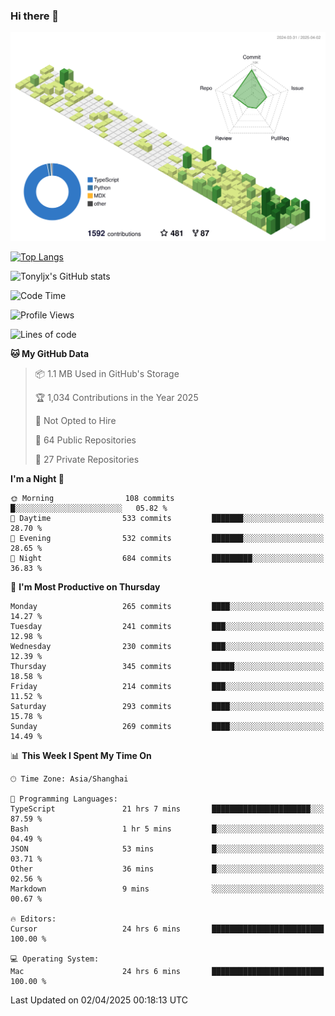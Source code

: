 ### Hi there 👋

![](./profile-3d-contrib/profile-green-animate.svg)

 

[![Top Langs](https://github-readme-stats.vercel.app/api/top-langs/?username=tonyljx)](https://github.com/anuraghazra/github-readme-stats)

![Tonyljx's GitHub stats](https://github-readme-stats.vercel.app/api?username=tonyljx&theme=default&show_icons=true)

 

<!--START_SECTION:waka-->
![Code Time](http://img.shields.io/badge/Code%20Time-1%2C258%20hrs%2059%20mins-blue)

![Profile Views](http://img.shields.io/badge/Profile%20Views-0-blue)

![Lines of code](https://img.shields.io/badge/From%20Hello%20World%20I%27ve%20Written-1.1%20million%20lines%20of%20code-blue)

**🐱 My GitHub Data** 

> 📦 1.1 MB Used in GitHub's Storage 
 > 
> 🏆 1,034 Contributions in the Year 2025
 > 
> 🚫 Not Opted to Hire
 > 
> 📜 64 Public Repositories 
 > 
> 🔑 27 Private Repositories 
 > 
**I'm a Night 🦉** 

```text
🌞 Morning                108 commits         █░░░░░░░░░░░░░░░░░░░░░░░░   05.82 % 
🌆 Daytime                533 commits         ███████░░░░░░░░░░░░░░░░░░   28.70 % 
🌃 Evening                532 commits         ███████░░░░░░░░░░░░░░░░░░   28.65 % 
🌙 Night                  684 commits         █████████░░░░░░░░░░░░░░░░   36.83 % 
```
📅 **I'm Most Productive on Thursday** 

```text
Monday                   265 commits         ████░░░░░░░░░░░░░░░░░░░░░   14.27 % 
Tuesday                  241 commits         ███░░░░░░░░░░░░░░░░░░░░░░   12.98 % 
Wednesday                230 commits         ███░░░░░░░░░░░░░░░░░░░░░░   12.39 % 
Thursday                 345 commits         █████░░░░░░░░░░░░░░░░░░░░   18.58 % 
Friday                   214 commits         ███░░░░░░░░░░░░░░░░░░░░░░   11.52 % 
Saturday                 293 commits         ████░░░░░░░░░░░░░░░░░░░░░   15.78 % 
Sunday                   269 commits         ████░░░░░░░░░░░░░░░░░░░░░   14.49 % 
```


📊 **This Week I Spent My Time On** 

```text
🕑︎ Time Zone: Asia/Shanghai

💬 Programming Languages: 
TypeScript               21 hrs 7 mins       ██████████████████████░░░   87.59 % 
Bash                     1 hr 5 mins         █░░░░░░░░░░░░░░░░░░░░░░░░   04.49 % 
JSON                     53 mins             █░░░░░░░░░░░░░░░░░░░░░░░░   03.71 % 
Other                    36 mins             █░░░░░░░░░░░░░░░░░░░░░░░░   02.56 % 
Markdown                 9 mins              ░░░░░░░░░░░░░░░░░░░░░░░░░   00.67 % 

🔥 Editors: 
Cursor                   24 hrs 6 mins       █████████████████████████   100.00 % 

💻 Operating System: 
Mac                      24 hrs 6 mins       █████████████████████████   100.00 % 
```


 Last Updated on 02/04/2025 00:18:13 UTC
<!--END_SECTION:waka-->
